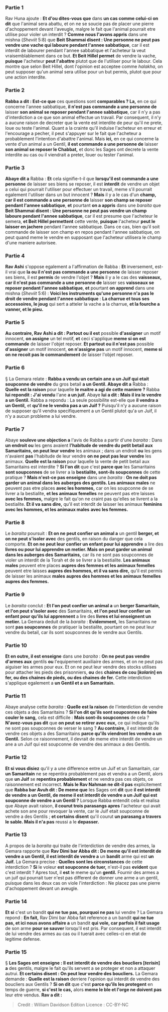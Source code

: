
### Partie 1
Rav Huna ajoute : <b>Et d'ou dites-vous que</b> dans <b>un cas comme celui-ci on dit</b> que l'animal sera abattu, et on ne se soucie pas de placer une pierre d'achoppement devant l'aveugle, malgre le fait que l'animal pourrait etre utilise pour violer un interdit ? <b>Comme nous l'avons appris</b> dans une mishna (<i>Sheviit</i> 5:8) que <b>Beit Shammai disent : Une personne ne peut pas vendre une vache qui laboure pendant l'annee sabbatique</b>, car il est interdit de labourer pendant l'annee sabbatique et l'acheteur la veut vraisemblablement dans ce but. <b>Et Beit Hillel permet</b> de vendre la vache, <b>puisque</b> l'acheteur <b>peut l'abattre</b> plutot que de l'utiliser pour le labour. Cela montre que selon Beit Hillel, dont l'opinion est acceptee comme <i>halakha</i>, on peut supposer qu'un animal sera utilise pour un but permis, plutot que pour une action interdite.

### Partie 2
<b>Rabba a dit : Est-ce que</b> ces questions sont <b>comparables ? La,</b> en ce qui concerne l'annee sabbatique, <b>il n'est pas commande a une personne de</b> laisser <b>son animal se reposer pendant l'annee sabbatique</b>, car il n'y a pas d'interdiction a ce que son animal effectue un travail. Par consequent, il n'y a aucune raison de decreter que la vente est interdite de peur qu'il ne prete, loue ou teste l'animal. Quant a la crainte qu'il induise l'acheteur en erreur et l'encourage a pecher, il peut s'appuyer sur le fait que l'acheteur a probablement l'intention d'abattre l'animal. Mais <b>ici,</b> en ce qui concerne la vente d'un animal a un Gentil, <b>il est commande a une personne de</b> laisser <b>son animal se reposer le Chabbat,</b> et donc les Sages ont decrete la vente interdite au cas ou il viendrait a preter, louer ou tester l'animal.

### Partie 3
<b>Abaye dit a</b> Rabba : <b>Et</b> cela signifie-t-il que <b>lorsqu'il est commande a une personne</b> de laisser ses biens se reposer, il est <b>interdit</b> de vendre un objet a celui qui pourrait l'utiliser pour effectuer un travail, meme s'il pourrait egalement l'utiliser dans un but innocent ? <b>Mais</b> il y a le cas d'un <b>champ, car il est commande a une personne de</b> laisser <b>son champ se reposer pendant l'annee sabbatique</b>, <b>et</b> pourtant <b>on a appris</b> dans une <i>baraita</i> que <b>Beit Shammai disent : Une personne ne peut pas vendre un champ laboure pendant l'annee sabbatique</b>, car il est presume que l'acheteur le semera, <b>et Beit Hillel permettent</b> cette vente, <b>puisque</b> l'acheteur <b>peut le laisser en jachere</b> pendant l'annee sabbatique. Dans ce cas, bien qu'il soit commande de laisser son champ en repos pendant l'annee sabbatique, on peut quand meme le vendre en supposant que l'acheteur utilisera le champ d'une maniere autorisee.

### Partie 4
<b>Rav Ashi</b> s'oppose egalement a</b> l'affirmation de Rabba : <b>Et</b> inversement, est-il vrai que <b>la ou il n'est pas commande a une personne</b> de laisser reposer ses biens, il est <b>permis</b> de vendre l'objet ? <b>Mais</b> il y a le cas des <b>vaisseaux, car il n'est pas commande a une personne de</b> laisser ses <b>vaisseaux se reposer pendant l'annee sabbatique</b>, <b>et</b> pourtant <b>on apprend</b> dans une mishna (<i>Sheviit</i> 5:6) : <b>Voici les instruments qu'une personne n'a pas le droit de vendre pendant l'annee sabbatique</b> : <b>La charrue et tous ses accessoires, le joug</b> qui sert a atteler la vache a la charrue, <b>et la fourche a vanner, et le pieu.</b>

### Partie 5
<b>Au contraire, Rav Ashi a dit : Partout ou il est</b> possible <b>d'assigner</b> un motif innocent, <b>on assigne</b> un tel motif, <b>et</b> ceci s'applique <b>meme si on est commande</b> de laisser l'objet reposer. <b>Et partout ou il n'est pas</b> possible <b>d'assigner</b> un motif innocent, <b>on n'assigne pas</b> un motif innocent, <b>meme si on ne recoit pas le commandement</b> de laisser l'objet reposer.

### Partie 6
§ La Gemara relate : <b>Rabba a vendu un certain ane a un Juif qui etait soupconne de vendre</b> du gros betail <b>a un Gentil. Abaye dit a</b> Rabba : <b>Quelle est la raison</b> pour laquelle <b>le maitre a agi de cette maniere ?</b> Rabba <b>lui repondit : J'ai vendu</b> l'ane <b>a un juif.</b> Abaye <b>lui a dit : Mais il ira le vendre a un Gentil.</b> Rabba a repondu : La seule possibilite est-elle que <b>il vendra a un Gentil,</b> et <b>qu'il ne le vendra pas a un Juif ?</b> Puisqu'il n'y a aucune raison de supposer qu'il vendra specifiquement a un Gentil plutot qu'a un Juif, il n'y a aucun probleme a lui vendre.

### Partie 7
Abaye <b>souleve une objection a</b> l'avis de Rabba a partir d'une <i>baraita</i> : Dans <b>un endroit ou</b> les gens avaient <b>l'habitude de vendre du petit betail aux Samaritains, on peut leur vendre</b> les animaux ; dans un endroit <b>ou</b> les gens n'avaient <b>pas</b> l'habitude de leur vendre</b> <b>on ne peut pas leur vendre</b> les animaux. <b>Quelle est la raison</b> pour laquelle la vente de petit betail aux Samaritains est interdite ? <b>Si l'on dit</b> que c'est <b>parce que</b> les Samaritains <b>sont soupconnes</b> de se livrer a la <b>bestialite, sont-ils soupconnes</b> de cette pratique ? <b>Mais n'est-ce pas enseigne</b> dans une <i>baraita</i> : <b>On ne doit pas garder un animal dans les auberges des gentils. Les animaux males</b> ne peuvent pas etre places <b>avec les hommes,</b> car on les soupconne de se livrer a la bestialite, <b>et les animaux femelles</b> ne peuvent pas etre laisses <b>avec les femmes,</b> malgre le fait qu'on ne craint pas qu'elles se livrent a la bestialite. <b>Et il va sans dire,</b> qu'il est interdit de laisser les animaux <b>feminins</b> <b>avec les hommes, et les animaux males</b> <b>avec les femmes.</b>

### Partie 8
Le <i>baraita</i> poursuit : <b>Et on ne peut confier un animal a</b> un gentil <b>berger, et on ne peut s'isoler avec</b> des gentils, en raison du danger que cela comporte. <b>Et on ne peut leur confier un enfant pour lui apprendre</b> a lire des <b>livres ou pour lui apprendre un metier. Mais on peut garder un animal dans les auberges des Samaritains,</b> car ils ne sont pas soupconnes de violer un interdit de la Torah et de se livrer a la bestialite. <b>Les animaux males</b> peuvent etre places <b>aupres des femmes et les animaux femelles</b> peuvent etre laisses <b>aupres des hommes, et il va sans dire,</b> qu'il est permis de laisser les animaux <b>males</b> <b>aupres des hommes et les animaux femelles</b> <b>aupres des femmes.</b>

### Partie 9
Le <i>baraita</i> conclut : <b>Et l'on peut confier un animal a</b> un <b>berger Samaritain, et l'on peut s'isoler avec</b> des Samaritains, <b>et l'on peut leur confier un enfant pour qu'ils lui apprennent</b> a lire des <b>livres et lui enseignent un metier.</b> La Gemara deduit de la <i>baraita</i> : <b>Evidemment,</b> les Samaritains ne sont <b>pas soupconnes</b> de pratiquer la bestialite, pourtant on ne peut leur vendre du betail, car ils sont soupconnes de le vendre aux Gentils.

### Partie 10
<b>Et en outre, il est enseigne</b> dans une <i>baraita</i> : <b>On ne peut pas vendre d'armes aux</b> gentils <b>ou</b> l'equipement auxiliaire des armes, et on ne peut pas aiguiser les armes pour eux. Et on ne peut leur vendre des stocks</b> utilises pour attacher les pieds des prisonniers, <b>ou</b> des <b>chaines de cou [<i>kolarin</i>] en fer, ou des chaines de pieds, ou des chaines de fer.</b> Cette interdiction s'applique egalement a <b>un Gentil et a un Samaritain.</b>

### Partie 11
Abaye analyse cette <i>baraita</i> : <b>Quelle est la raison</b> de l'interdiction de vendre ces objets a des Samaritains ? <b>Si l'on dit qu'ils sont soupconnes de faire couler le sang,</b> cela est difficile : <b>Mais sont-ils soupconnes</b> de cela ? <b>N'avez-vous pas dit</b> que <b>on peut se retirer avec eux,</b> ce qui indique qu'ils ne sont pas soupconnes de verser le sang ? <b>Au contraire,</b> il est interdit de vendre ces objets a des Samaritains <b>parce qu'ils viendront les vendre a un Gentil.</b> Selon ce raisonnement, il devrait de meme etre interdit de vendre un ane a un Juif qui est soupconne de vendre des animaux a des Gentils.

### Partie 12
<b>Et si vous disiez</b> qu'il y a une difference entre un Juif et un Samaritain, car <b>un Samaritain</b> ne se repentira probablement pas</b> et vendra a un Gentil, alors que <b>un Juif</b> se <b>repentira probablement</b> et ne vendra pas ces objets, ce raisonnement est incorrect. <b>Mais le Rav Nahman ne dit-il pas</b> explicitement que <b>Rabba bar Avuh dit : De meme que</b> les Sages ont <b>dit</b> que <b>il est interdit de vendre a un Gentil, de meme il est interdit de vendre a un Juif qui est soupconne de vendre a un Gentil ?</b> Lorsque Rabba entendit cela et realisa que Abaye avait raison, <b>il courut trois parasangs apres</b> l'acheteur qui avait achete son ane pour revoquer la vente, car le Juif etait soupconne de vendre a des Gentils ; <b>et certains disent</b> qu'il courut <b>un parasang a travers le sable. Mais il n'a pas</b> reussi a le <b>depasser.</b>

### Partie 13
A propos de la <i>baraita</i> qui traite de l'interdiction de vendre des armes, la Gemara rapporte que <b>Rav Dimi bar Abba dit : De meme qu'il est interdit de vendre a un Gentil, il est interdit de vendre a</b> un <b>bandit</b> arme qui est <b>un Juif.</b> La Gemara precise : <b>Quelles sont les circonstances</b> de cette interdiction ? <b>Si</b> le voleur <b>est soupconne de tuer,</b> n'est-il pas <b>evident</b> que c'est interdit ? Apres tout, il <b>est</b> le meme qu'un <b>gentil.</b> Fournir des armes a un juif qui pourrait tuer n'est pas different de donner une arme a un gentil, puisque dans les deux cas on viole l'interdiction : Ne placez pas une pierre d'achoppement devant un aveugle.

### Partie 14
<b>Et si</b> c'est un bandit <b>qui ne tue pas, pourquoi ne pas</b> lui vendre ? La Gemara repond : <b>En fait,</b> Rav Dimi bar Abba fait reference a un bandit <b>qui ne tue pas, et ici nous avons affaire a</b> un bandit <b>qui vole, car parfois il fait usage</b> de son arme <b>pour se sauver</b> lorsqu'il est pris. Par consequent, il est interdit de lui vendre des armes au cas ou il tuerait avec celles-ci en etat de legitime defense.

### Partie 15
§ <b>Les Sages ont enseigne : Il est interdit de vendre des boucliers [<i>terisin</i>] a</b> des gentils, malgre le fait qu'ils servent a se proteger et non a attaquer autrui. <b>Et certains disent : On peut leur vendre des boucliers.</b> La Gemara demande : <b>Quelle est la raison</b> derriere l'opinion qui interdit de vendre des boucliers aux Gentils ? <b>Si on dit</b> que c'est <b>parce qu'ils les protegent</b> en temps de guerre, <b>si c'est le cas,</b> alors <b>meme le ble et l'orge ne doivent pas</b> leur etre vendus. <b>Rav a dit :</b>

>Credit : William Davidson Edition
>Licence : CC-BY-NC